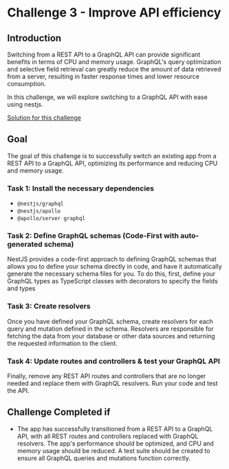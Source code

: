 # Challenge 3 - Improve API efficiency

## Introduction

Switching from a REST API to a GraphQL API can provide significant benefits in terms of CPU and memory usage. GraphQL's query optimization and selective field retrieval can greatly reduce the amount of data retrieved from a server, resulting in faster response times and lower resource consumption. 

In this challenge, we will explore switching to a GraphQL API with ease using nestjs.

[Solution for this challenge](../SolutionGuide/03-Improve-API-Efficiency-solution.md)

## Goal 

The goal of this challenge is to successfully switch an existing app from a REST API to a GraphQL API, optimizing its performance and reducing CPU and memory usage.

### Task 1: Install the necessary dependencies

 - `@nestjs/graphql`
 - `@nestjs/apollo` 
 - `@apollo/server graphql`

### Task 2: Define GraphQL schemas (Code-First with auto-generated schema)

NestJS provides a code-first approach to defining GraphQL schemas that allows you to define your schema directly in code, and have it automatically generate the necessary schema files for you. To do this, first, define your GraphQL types as TypeScript classes with decorators to specify the fields and types

### Task 3: Create resolvers

Once you have defined your GraphQL schema, create resolvers for each query and mutation defined in the schema. Resolvers are responsible for fetching the data from your database or other data sources and returning the requested information to the client.


### Task 4: Update routes and controllers & test your GraphQL API

Finally, remove any REST API routes and controllers that are no longer needed and replace them with GraphQL resolvers. Run your code and test the API.


## Challenge Completed if

- The app has successfully transitioned from a REST API to a GraphQL API, with all REST routes and controllers replaced with GraphQL resolvers. The app's performance should be optimized, and CPU and memory usage should be reduced. A test suite should be created to ensure all GraphQL queries and mutations function correctly.

